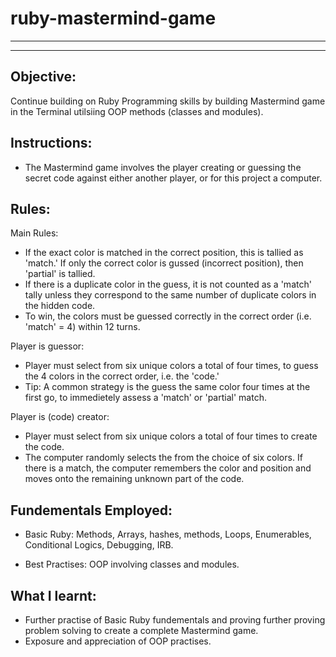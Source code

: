# ruby-mastermind-game
-----------
-----------
Objective:
---------------------------
Continue building on Ruby Programming skills by building Mastermind game in the Terminal utilsiing OOP methods (classes and modules). 

Instructions:
---------------------------
- The Mastermind game involves the player creating or guessing the secret code against either another player, or for this project a computer. 

Rules:
---------------------------
Main Rules:
- If the exact color is matched in the correct position, this is tallied as 'match.' If only the correct color is gussed (incorrect position), then 'partial' is tallied.
- If there is a duplicate color in the guess, it is not counted as a 'match' tally unless they correspond to the same number of duplicate colors in the hidden code.
- To win, the colors must be guessed correctly in the correct order (i.e. 'match' = 4) within 12 turns. 

Player is guessor:
-  Player must select from six unique colors a total of four times, to guess the 4 colors in the correct order, i.e. the 'code.'
- Tip: A common strategy is the guess the same color four times at the first go, to immedietely assess a 'match' or 'partial' match. 

Player is (code) creator:
- Player must select from six unique colors a total of four times to create the code. 
- The computer randomly selects the from the choice of six colors. If there is a match, the computer remembers the color and position and moves onto the remaining unknown part of the code. 

Fundementals Employed:
---------------------------
- Basic Ruby: Methods, Arrays, hashes, methods, Loops, Enumerables, Conditional Logics, Debugging, IRB.

- Best Practises: OOP involving classes and modules.     

What I learnt:
---------------------------
- Further practise of Basic Ruby fundementals and proving further proving problem solving to create a complete Mastermind game.  
- Exposure and appreciation of OOP practises.

